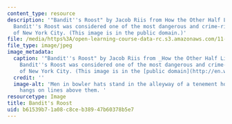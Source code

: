 ```yaml
---
content_type: resource
description: '"Bandit''s Roost" by Jacob Riis from How the Other Half Lives, 1888.
  Bandit''s Roost was considered one of the most dangerous and crime-ridden parts
  of New York City. (This image is in the public domain.)'
file: /media/https%3A/open-learning-course-data-rc.s3.amazonaws.com/11-013j-american-urban-history-i-spring-2010/b61539b71a08c8ceb38947b60378b5e7_11-013js10.jpg
file_type: image/jpeg
image_metadata:
  caption: '"Bandit''s Roost" by Jacob Riis from _How the Other Half Lives_, 1888.
    Bandit''s Roost was considered one of the most dangerous and crime-ridden parts
    of New York City. (This image is in the [public domain](http://en.wikipedia.org/wiki/File:Bandit%27s_Roost_by_Jacob_Riis.jpeg).)'
  credit: ''
  image-alt: 'Men in bowler hats stand in the alleyway of a tenement house. Laundry
    hangs on lines above them. '
resourcetype: Image
title: Bandit's Roost
uid: b61539b7-1a08-c8ce-b389-47b60378b5e7
---
```


